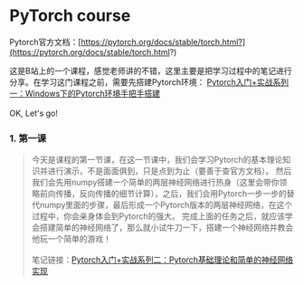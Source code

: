# PyTorch course

Pytorch官方文档：[https://pytorch.org/docs/stable/torch.html?](https://pytorch.org/docs/stable/torch.html?)

这是B站上的一个课程，感觉老师讲的不错，这里主要是把学习过程中的笔记进行分享。在学习这门课程之前，需要先搭建Pytorch环境：
[Pytorch入门+实战系列一：Windows下的Pytorch环境手把手搭建](https://blog.csdn.net/wuzhongqiang/article/details/104503860)
<br><br>OK, Let's go!

### 1. 第一课
>今天是课程的第一节课，在这一节课中，我们会学习Pytorch的基本理论知识并进行演示，不是面面俱到，只是点到为止（要善于查官方文档）。 然后我们会先用numpy搭建一个简单的两层神经网络进行热身（这里会带你领略前向传播，反向传播的细节计算），之后，我们会用Pytorch一步一步的替代numpy里面的步骤，最后形成一个Pytorch版本的两层神经网络，在这个过程中，你会亲身体会到Pytorch的强大。 完成上面的任务之后，就应该学会搭建简单的神经网络了，那么就小试牛刀一下，搭建一个神经网络并教会他玩一个简单的游戏！<br><br>
笔记链接：[Pytorch入门+实战系列二：Pytorch基础理论和简单的神经网络实现](https://blog.csdn.net/wuzhongqiang/article/details/104506659)

